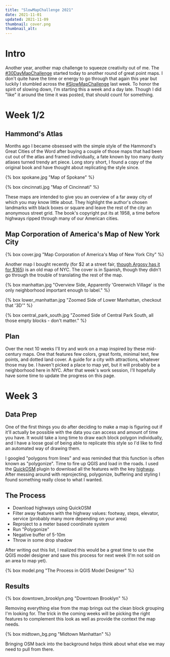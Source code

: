 ```yaml
---
title: "SlowMapChallenge 2021"
date: 2021-11-01
updated: 2021-11-09
thumbnail: cover.png
thumbnail_alt:
---
```


# Intro

Another year, another map challenge to squeeze creativity out of me. The [#30DayMapChallenge](https://github.com/tjukanovt/30DayMapChallenge) started today to another round of great point maps. I don't quite have the time or energy to go through that again this year but luckily I stumbled across the [#SlowMapChallenge](https://danieljwood.github.io/SlowMapChallenge/) last week. To honor the spirit of slowing down, I'm starting this a week and a day late. Though I did "like" it around the time it was posted, that should count for something.

# Week 1/2

## Hammond's Atlas

Months ago I became obsessed with the simple style of the Hammond's Great Cities of the Word after buying a couple of those maps that had been cut out of the atlas and framed individually, a fate known by too many dusty atlases turned trendy art piece. Long story short, I found a copy of the original book and have thought about replicating the style since.

{% box spokane.jpg "Map of Spokane" %}

{% box cincinnati.jpg "Map of Cincinnati" %}

These maps are intended to give you an overview of a far away city of which you may know little about. They highlight the author's chosen landmarks with black boxes or square and leave the rest of the city an anonymous street grid. The book's copyright put its at 1958, a time before highways ripped through many of our American cities.

## Map Corporation of America's Map of New York City

{% box cover.jpg "Map Corporation of America's Map of New York City" %}

Another map I bought recently (for $2 at a street fair, [though Argosy has it for $165](https://www.argosybooks.com/pages/books/287509/map-corporation-of-america/map-of-midtown-manhattan)) is an old map of NYC. The cover is in Spanish, though they didn't go through the trouble of translating the rest of the map.

{% box manhattan.jpg "Overview Side, Apparently 'Greenwich Village' is the only neighborhood important enough to label." %}

{% box lower_manhattan.jpg "Zoomed Side of Lower Manhattan, checkout that '3D'" %}

{% box central_park_south.jpg "Zoomed Side of Central Park South, all those empty blocks - don't matter." %}

## Plan

Over the next 10 weeks I'll try and work on a map inspired by these mid-century maps. One that features few colors, great fonts, minimal text, few points, and dotted land cover. A guide for a city with attractions, whatever those may be. I haven't picked a place to map yet, but it will probably be a neighborhood here in NYC. After that week's work session, I'll hopefully have some time to update the progress on this page.

# Week 3

## Data Prep

One of the first things you do after deciding to make a map is figuring out if it'll actually be possible with the data you can access and amount of time you have. It would take a long time to draw each block polygon individually, and I have a loose goal of being able to replicate this style so I'd like to find an automated way of drawing them.

I googled "polygons from lines" and was reminded that this function is often known as "polygonize". Time to fire up QGIS and load in the roads. I used the [QuickOSM](https://docs.3liz.org/QuickOSM/) plugin to download all the features with the key [highway](https://wiki.openstreetmap.org/wiki/Key:highway). After messing around with reprojecting, polygonize, buffering and styling I found something really close to what I wanted.

## The Process

- Download highways using QuickOSM
- Filter away features with the highway values: footway, steps, elevator, service (probably many more depending on your area)
- Reproject to a meter based coordinate system
- Run "Polygonize"
- Negative buffer of 5-10m
- Throw in some drop shadow

After writing out this list, I realized this would be a great time to use the QGIS model designer and save this process for next week (I'm not sold on an area to map yet).

{% box model.png "The Process in QGIS Model Designer" %}

## Results

{% box downtown_brooklyn.png "Downtown Brooklyn" %}

Removing everything else from the map brings out the clean block grouping I'm looking for. The trick in the coming weeks will be picking the right features to complement this look as well as provide the context the map needs.

{% box midtown_bg.png "Midtown Manhattan" %}

Bringing OSM back into the background helps think about what else we may need to pull from there.
